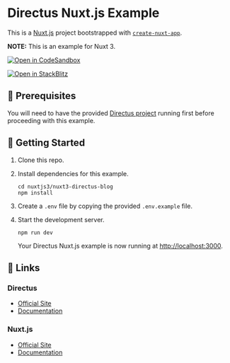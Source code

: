# Directus Nuxt.js Example

This is a [Nuxt.js](https://nuxtjs.org) project bootstrapped with [`create-nuxt-app`](https://github.com/nuxt/create-nuxt-app).

**NOTE:** This is an example for Nuxt 3.

[![Open in CodeSandbox](https://codesandbox.io/static/img/play-codesandbox.svg)](https://codesandbox.io/s/github/directus/examples/tree/main/nuxt3/nuxt3-directus-blog)

[![Open in StackBlitz](https://developer.stackblitz.com/img/open_in_stackblitz.svg)](https://stackblitz.com/github/directus/examples/tree/main/nuxt3/nuxt3-directus-blog)

## 📌 Prerequisites

You will need to have the provided [Directus project](../directus) running first before proceeding with this example.

## 🚀 Getting Started

1. Clone this repo.

2. Install dependencies for this example.

   ```shell
   cd nuxtjs3/nuxt3-directus-blog
   npm install
   ```

3. Create a `.env` file by copying the provided `.env.example` file.

4. Start the development server.

   ```shell
   npm run dev
   ```

   Your Directus Nuxt.js example is now running at <http://localhost:3000>.

## 🔗 Links

### Directus

- [Official Site](https://directus.io)
- [Documentation](https://docs.directus.io)

### Nuxt.js

- [Official Site](https://nuxtjs.org)
- [Documentation](https://nuxtjs.org/docs)
